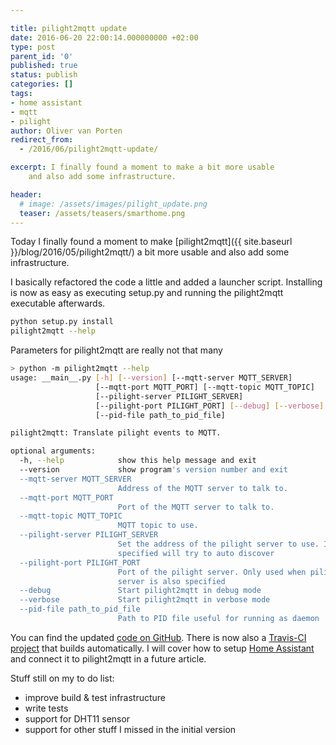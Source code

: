 ```yaml
---

title: pilight2mqtt update
date: 2016-06-20 22:00:14.000000000 +02:00
type: post
parent_id: '0'
published: true
status: publish
categories: []
tags:
- home assistant
- mqtt
- pilight
author: Oliver van Porten
redirect_from:
  - /2016/06/pilight2mqtt-update/

excerpt: I finally found a moment to make a bit more usable 
    and also add some infrastructure.

header: 
  # image: /assets/images/pilight_update.png
  teaser: /assets/teasers/smarthome.png
---
```

Today I finally found a moment to make [pilight2mqtt]({{ site.baseurl }}/blog/2016/05/pilight2mqtt/) a bit more usable and also add some infrastructure.

I basically refactored the code a little and added a launcher script. Installing is now as easy as executing setup.py and running the pilight2mqtt executable afterwards.

``` bash
python setup.py install
pilight2mqtt --help
```

Parameters for pilight2mqtt are really not that many

``` bash
> python -m pilight2mqtt --help
usage: __main__.py [-h] [--version] [--mqtt-server MQTT_SERVER]
                   [--mqtt-port MQTT_PORT] [--mqtt-topic MQTT_TOPIC]
                   [--pilight-server PILIGHT_SERVER]
                   [--pilight-port PILIGHT_PORT] [--debug] [--verbose]
                   [--pid-file path_to_pid_file]

pilight2mqtt: Translate pilight events to MQTT.

optional arguments:
  -h, --help            show this help message and exit
  --version             show program's version number and exit
  --mqtt-server MQTT_SERVER
                        Address of the MQTT server to talk to.
  --mqtt-port MQTT_PORT
                        Port of the MQTT server to talk to.
  --mqtt-topic MQTT_TOPIC
                        MQTT topic to use.
  --pilight-server PILIGHT_SERVER
                        Set the address of the pilight server to use. If not
                        specified will try to auto discover
  --pilight-port PILIGHT_PORT
                        Port of the pilight server. Only used when pilight-
                        server is also specified
  --debug               Start pilight2mqtt in debug mode
  --verbose             Start pilight2mqtt in verbose mode
  --pid-file path_to_pid_file
                        Path to PID file useful for running as daemon
```

You can find the updated [code on GitHub](https://github.com/mcdeck/pilight2mqtt). There is now also a [Travis-CI project](https://travis-ci.org/mcdeck/pilight2mqtt) that builds automatically. I will cover how to setup [Home Assistant](https://home-assistant.io/) and connect it to pilight2mqtt in a future article.

Stuff still on my to do list:  
- improve build & test infrastructure  
- write tests  
- support for DHT11 sensor  
- support for other stuff I missed in the initial version